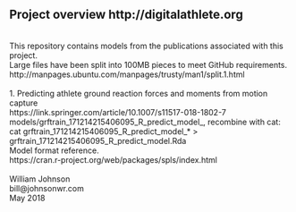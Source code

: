 <!---
  ---
  --- 1. Filename, Creation-Date
  ---      digitalathlete/README.md, 22may2018
  ---
  --- 2. Original-Author, Email-Address
  ---      Copyright (c) MMXVIII
  ---      William JOHNSON, bill@johnsonwr.com
  ---
  --- 3. Last-Updated-By, Email-Address
  ---      William JOHNSON, bill@johnsonwr.com
  ---
  --- 4. Notes
  ---      https://guides.github.com/features/mastering-markdown/
  ---      https://github.com/adam-p/markdown-here/wiki/Markdown-Cheatsheet
  ---
  --- 5. Modification-History
  ---      Build Author Date      Change
  ---      n/a   wrj    22may2018 alpha release 
  --->

<h2>Project overview http://digitalathlete.org</h2>
<br>
This repository contains models from the publications associated with this project.<br>
Large files have been split into 100MB pieces to meet GitHub requirements.<br>
http://manpages.ubuntu.com/manpages/trusty/man1/split.1.html<br>
<br>
1. Predicting athlete ground reaction forces and moments from motion capture<br>
https://link.springer.com/article/10.1007/s11517-018-1802-7<br>
models/grftrain_171214215406095_R_predict_model_, recombine with cat:<br>
cat grftrain_171214215406095_R_predict_model_* > grftrain_171214215406095_R_predict_model.Rda<br>
Model format reference.<br>
https://cran.r-project.org/web/packages/spls/index.html<br>
<br>
William Johnson<br>
bill@johnsonwr.com<br>
May 2018<br>
